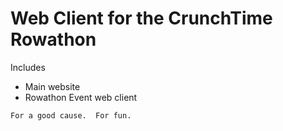 
Web Client for the CrunchTime Rowathon
======================================

Includes
* Main website
* Rowathon Event web client


`For a good cause.  For fun.`


